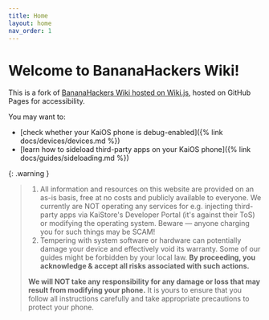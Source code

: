```yaml
---
title: Home
layout: home
nav_order: 1
---
```


# Welcome to BananaHackers Wiki!

This is a fork of [BananaHackers Wiki hosted on Wiki.js](https://wiki.bananahackers.net), hosted on GitHub Pages for accessibility.

You may want to:
- [check whether your KaiOS phone is debug-enabled]({% link docs/devices/devices.md %})
- [learn how to sideload third-party apps on your KaiOS phone]({% link docs/guides/sideloading.md %})

{: .warning }
> 1. All information and resources on this website are provided on an as-is basis, free at no costs and publicly available to everyone. We currently are NOT operating any services for e.g. injecting third-party apps via KaiStore's Developer Portal (it's against their ToS) or modifying the operating system. Beware — anyone charging you for such things may be SCAM!
> 2. Tempering with system software or hardware can potentially damage your device and effectively void its warranty. Some of our guides might be forbidden by your local law. **By proceeding, you acknowledge & accept all risks associated with such actions.**
> 
> **We will NOT take any responsibility for any damage or loss that may result from modifying your phone.** It is yours to ensure that you follow all instructions carefully and take appropriate precautions to protect your phone.
